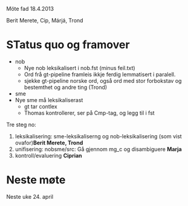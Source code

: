 Möte fad 18.4.2013

Berit Merete, Cip, Márjá, Trond

# STatus quo og framover

* nob
    - Nye nob leksikalisert i nob.fst (minus feil.txt)
    - Ord frå gt-pipeline framleis ikkje ferdig lemmatisert i paralell.
    - sjekke gt-pipeline norske ord, også ord med stor forbokstav og bestemthet og andre ting (Trond)
* sme
* Nye sme må leksikaliserast
    - gt tar contlex
    - Thomas kontrollerer, ser på Cmp-tag, og legg til i fst

Tre steg no:
1. leksikalisering: sme-leksikaliserng og nob-leksikalisering (som vist ovafor)**Berit Merete, Trond**
1. unifisering: nobsme/src: Gå gjennom mg_c og disambiguere **Marja**
1. kontroll/evaluering **Ciprian**

# Neste møte
Neste uke 24. april
